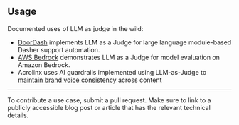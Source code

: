## Usage

Documented uses of LLM as judge in the wild:
* [DoorDash](https://careersatdoordash.com/blog/large-language-modules-based-dasher-support-automation/) implements LLM as a Judge for large language module-based Dasher support automation.
* [AWS Bedrock](https://aws.amazon.com/blogs/machine-learning/llm-as-a-judge-on-amazon-bedrock-model-evaluation/) demonstrates LLM as a Judge for model evaluation on Amazon Bedrock.
* Acrolinx uses AI guardrails implemented using LLM-as-Judge to [maintain brand voice consistency](https://www.acrolinx.com/blog/does-your-ai-speak-your-brand-voice/) across content

-------
To contribute a use case, submit a pull request. Make sure to link to a publicly accessible blog post or article that has the relevant technical details.
